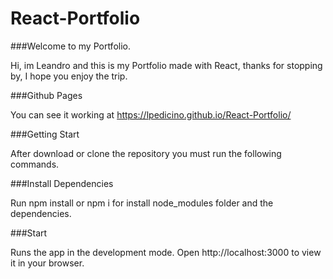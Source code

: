 # React-Portfolio

###Welcome to my Portfolio.

Hi, im Leandro and this is my Portfolio made with React, thanks for stopping by, I hope you enjoy the trip.


###Github Pages

You can see it working at https://lpedicino.github.io/React-Portfolio/


###Getting Start

After download or clone the repository you must run the following commands.


###Install Dependencies

Run npm install or npm i for install node_modules folder and the dependencies.


###Start

Runs the app in the development mode.
Open http://localhost:3000 to view it in your browser.
